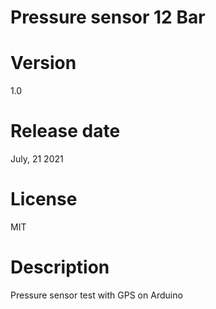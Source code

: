  
# Pressure sensor 12 Bar

# Version

1.0

# Release date

July, 21 2021

# License

MIT

# Description

Pressure sensor test with GPS on Arduino

